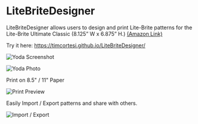 # LiteBriteDesigner

LiteBriteDesigner allows users to design and print Lite-Brite patterns for the Lite-Brite Ultimate Classic (8.125” W x 6.875” H.) 
[(Amazon Link)](https://www.amazon.com/Basic-Fun-02215-Lite-Brite-Ultimate/dp/B01N6B8SX0/)

Try it here: https://timcortesi.github.io/LiteBriteDesigner/

![Yoda Screenshot](https://timcortesi.github.io/LiteBriteDesigner/readme/yoda_screenshot.png)

![Yoda Photo](https://timcortesi.github.io/LiteBriteDesigner/readme/litebrite.jpg)

Print on 8.5" / 11" Paper

![Print Preview](https://timcortesi.github.io/LiteBriteDesigner/readme/print_preview.png)

Easily Import / Export patterns and share with others.

![Import / Export](https://timcortesi.github.io/LiteBriteDesigner/readme/io.png)
